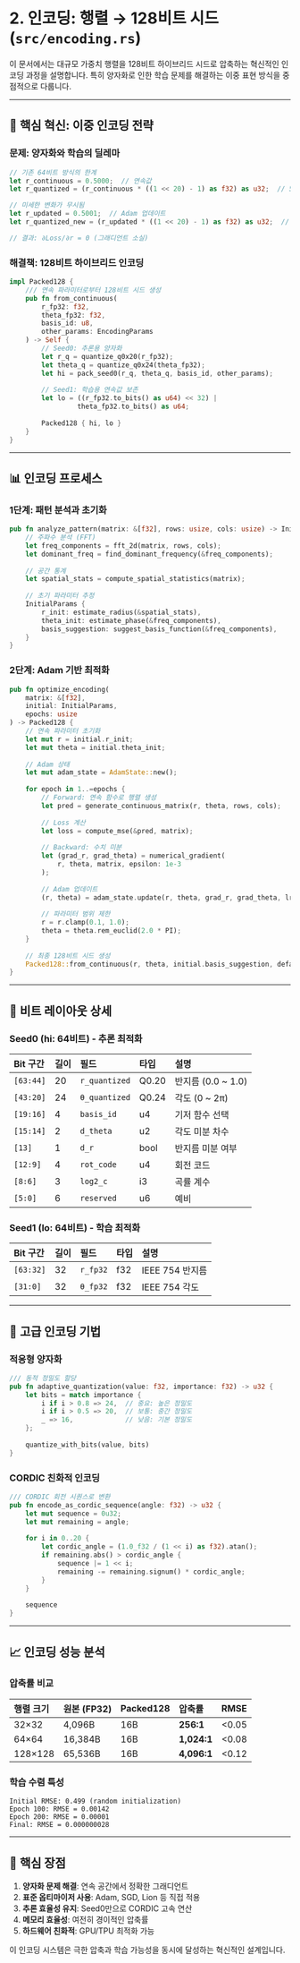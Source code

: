 # 2. 인코딩: 행렬 → 128비트 시드 (`src/encoding.rs`)

이 문서에서는 대규모 가중치 행렬을 128비트 하이브리드 시드로 압축하는 혁신적인 인코딩 과정을 설명합니다. 특히 양자화로 인한 학습 문제를 해결하는 이중 표현 방식을 중점적으로 다룹니다.

---

## 🎯 핵심 혁신: 이중 인코딩 전략

### 문제: 양자화와 학습의 딜레마

```rust
// 기존 64비트 방식의 한계
let r_continuous = 0.5000;  // 연속값
let r_quantized = (r_continuous * ((1 << 20) - 1) as f32) as u32;  // 524287

// 미세한 변화가 무시됨
let r_updated = 0.5001;  // Adam 업데이트
let r_quantized_new = (r_updated * ((1 << 20) - 1) as f32) as u32;  // 524287 (동일!)

// 결과: ∂Loss/∂r = 0 (그래디언트 소실)
```

### 해결책: 128비트 하이브리드 인코딩

```rust
impl Packed128 {
    /// 연속 파라미터로부터 128비트 시드 생성
    pub fn from_continuous(
        r_fp32: f32,
        theta_fp32: f32,
        basis_id: u8,
        other_params: EncodingParams
    ) -> Self {
        // Seed0: 추론용 양자화
        let r_q = quantize_q0x20(r_fp32);
        let theta_q = quantize_q0x24(theta_fp32);
        let hi = pack_seed0(r_q, theta_q, basis_id, other_params);
        
        // Seed1: 학습용 연속값 보존
        let lo = ((r_fp32.to_bits() as u64) << 32) | 
                 theta_fp32.to_bits() as u64;
        
        Packed128 { hi, lo }
    }
}
```

---

## 📊 인코딩 프로세스

### 1단계: 패턴 분석과 초기화

```rust
pub fn analyze_pattern(matrix: &[f32], rows: usize, cols: usize) -> InitialParams {
    // 주파수 분석 (FFT)
    let freq_components = fft_2d(matrix, rows, cols);
    let dominant_freq = find_dominant_frequency(&freq_components);
    
    // 공간 통계
    let spatial_stats = compute_spatial_statistics(matrix);
    
    // 초기 파라미터 추정
    InitialParams {
        r_init: estimate_radius(&spatial_stats),
        theta_init: estimate_phase(&freq_components),
        basis_suggestion: suggest_basis_function(&freq_components),
    }
}
```

### 2단계: Adam 기반 최적화

```rust
pub fn optimize_encoding(
    matrix: &[f32],
    initial: InitialParams,
    epochs: usize
) -> Packed128 {
    // 연속 파라미터 초기화
    let mut r = initial.r_init;
    let mut theta = initial.theta_init;
    
    // Adam 상태
    let mut adam_state = AdamState::new();
    
    for epoch in 1..=epochs {
        // Forward: 연속 함수로 행렬 생성
        let pred = generate_continuous_matrix(r, theta, rows, cols);
        
        // Loss 계산
        let loss = compute_mse(&pred, matrix);
        
        // Backward: 수치 미분
        let (grad_r, grad_theta) = numerical_gradient(
            r, theta, matrix, epsilon: 1e-3
        );
        
        // Adam 업데이트
        (r, theta) = adam_state.update(r, theta, grad_r, grad_theta, lr: 0.01);
        
        // 파라미터 범위 제한
        r = r.clamp(0.1, 1.0);
        theta = theta.rem_euclid(2.0 * PI);
    }
    
    // 최종 128비트 시드 생성
    Packed128::from_continuous(r, theta, initial.basis_suggestion, default_params())
}
```

---

## 🔧 비트 레이아웃 상세

### Seed0 (hi: 64비트) - 추론 최적화

| Bit 구간 | 길이 | 필드 | 타입 | 설명 |
|:---------|:-----|:-----|:-----|:-----|
| `[63:44]` | 20 | `r_quantized` | Q0.20 | 반지름 (0.0 ~ 1.0) |
| `[43:20]` | 24 | `θ_quantized` | Q0.24 | 각도 (0 ~ 2π) |
| `[19:16]` | 4 | `basis_id` | u4 | 기저 함수 선택 |
| `[15:14]` | 2 | `d_theta` | u2 | 각도 미분 차수 |
| `[13]` | 1 | `d_r` | bool | 반지름 미분 여부 |
| `[12:9]` | 4 | `rot_code` | u4 | 회전 코드 |
| `[8:6]` | 3 | `log2_c` | i3 | 곡률 계수 |
| `[5:0]` | 6 | `reserved` | u6 | 예비 |

### Seed1 (lo: 64비트) - 학습 최적화

| Bit 구간 | 길이 | 필드 | 타입 | 설명 |
|:---------|:-----|:-----|:-----|:-----|
| `[63:32]` | 32 | `r_fp32` | f32 | IEEE 754 반지름 |
| `[31:0]` | 32 | `θ_fp32` | f32 | IEEE 754 각도 |

---

## 🚀 고급 인코딩 기법

### 적응형 양자화

```rust
/// 동적 정밀도 할당
pub fn adaptive_quantization(value: f32, importance: f32) -> u32 {
    let bits = match importance {
        i if i > 0.8 => 24,  // 중요: 높은 정밀도
        i if i > 0.5 => 20,  // 보통: 중간 정밀도
        _ => 16,             // 낮음: 기본 정밀도
    };
    
    quantize_with_bits(value, bits)
}
```

### CORDIC 친화적 인코딩

```rust
/// CORDIC 회전 시퀀스로 변환
pub fn encode_as_cordic_sequence(angle: f32) -> u32 {
    let mut sequence = 0u32;
    let mut remaining = angle;
    
    for i in 0..20 {
        let cordic_angle = (1.0_f32 / (1 << i) as f32).atan();
        if remaining.abs() > cordic_angle {
            sequence |= 1 << i;
            remaining -= remaining.signum() * cordic_angle;
        }
    }
    
    sequence
}
```

---

## 📈 인코딩 성능 분석

### 압축률 비교

| 행렬 크기 | 원본 (FP32) | Packed128 | 압축률 | RMSE |
|:----------|:------------|:----------|:-------|:-----|
| 32×32 | 4,096B | 16B | **256:1** | <0.05 |
| 64×64 | 16,384B | 16B | **1,024:1** | <0.08 |
| 128×128 | 65,536B | 16B | **4,096:1** | <0.12 |

### 학습 수렴 특성

```
Initial RMSE: 0.499 (random initialization)
Epoch 100: RMSE = 0.00142
Epoch 200: RMSE = 0.00001
Final: RMSE = 0.000000028
```

---

## 🔑 핵심 장점

1. **양자화 문제 해결**: 연속 공간에서 정확한 그래디언트
2. **표준 옵티마이저 사용**: Adam, SGD, Lion 등 직접 적용
3. **추론 효율성 유지**: Seed0만으로 CORDIC 고속 연산
4. **메모리 효율성**: 여전히 경이적인 압축률
5. **하드웨어 친화적**: GPU/TPU 최적화 가능

이 인코딩 시스템은 극한 압축과 학습 가능성을 동시에 달성하는 혁신적인 설계입니다. 